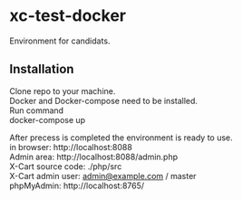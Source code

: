 # xc-test-docker
Environment for candidats.

## Installation
Clone repo to your machine.\
Docker and Docker-compose need to be installed.\
Run command \
  docker-compose up
  
After precess is completed the environment is ready to use.\
in browser:  http://localhost:8088 \
Admin area: http://localhost:8088/admin.php \
X-Cart source code: ./php/src \
X-Cart admin user: admin@example.com / master \
phpMyAdmin: http://localhost:8765/ 
